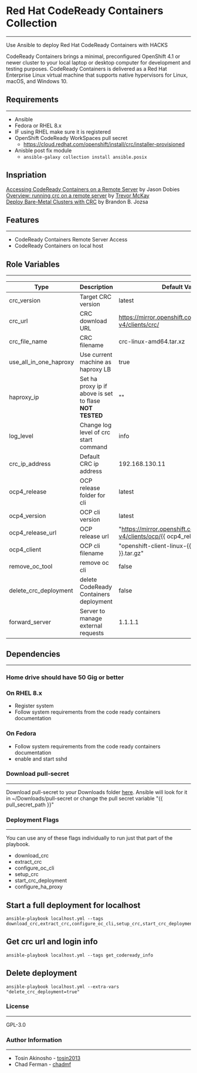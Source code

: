# Red Hat CodeReady Containers Collection

-------

Use Ansible to deploy Red Hat CodeReady Containers with HACKS

CodeReady Containers brings a minimal, preconfigured OpenShift 4.1 or newer cluster to your local laptop or desktop computer for development and testing purposes. CodeReady Containers is delivered as a Red Hat Enterprise Linux virtual machine that supports native hypervisors for Linux, macOS, and Windows 10.

## Requirements

-------

* Ansible
* Fedora or RHEL 8.x
* IF using RHEL make sure it is registered
* OpenShift CodeReady WorkSpaces  pull secret
  * <https://cloud.redhat.com/openshift/install/crc/installer-provisioned>
* Anisble post fix module
  * `ansible-galaxy collection install ansible.posix`

## Inspriation

[Accessing CodeReady Containers on a Remote Server](https://www.openshift.com/blog/accessing-codeready-containers-on-a-remote-server/) by Jason Dobies  
[Overview: running crc on a remote server](https://gist.github.com/tmckayus/8e843f90c44ac841d0673434c7de0c6a) by [Trevor McKay](https://gist.github.com/tmckayus)  
[Deploy Bare-Metal Clusters with CRC](https://gist.github.com/v1k0d3n/9ceec7589b5bab0b61b85c2a1e1c463c) by Brandon B. Jozsa

## Features

-------

* CodeReady Containers Remote Server Access
* CodeReady Containers on local host

## Role Variables

-------

Type  | Description  | Default Value
--|-----|--
crc_version  | Target CRC version  | latest
crc_url      |  CRC download URL | <https://mirror.openshift.com/pub/openshift-v4/clients/crc/>
crc_file_name  | CRC filename  | crc-linux-amd64.tar.xz
use_all_in_one_haproxy | Use current machine as haproxy LB | true
haproxy_ip             | Set ha proxy ip if above is set to flase **NOT TESTED**| ""
log_level              | Change log level of crc start command | info
crc_ip_address | Default CRC ip address| 192.168.130.11
ocp4_release  | OCP release folder for cli | latest
ocp4_version   | OCP cli version | latest
ocp4_release_url | OCP release url | "<https://mirror.openshift.com/pub/openshift-v4/clients/ocp/>{{ ocp4_release }}/"
ocp4_client | OCP cli filename | "openshift-client-linux-{{ ocp4_version }}.tar.gz"
remove_oc_tool | remove oc cli  | false
delete_crc_deployment | delete CodeReady Containers deployment  | false
forward_server | Server to manage external requests | 1.1.1.1

## Dependencies

-------

### Home drive should have 50 Gig or better

### On RHEL 8.x

* Register system
* Follow system requirements from the code ready containers documentation

### On Fedora

* Follow system requirements from the code ready containers documentation
* enable and start sshd

### Download pull-secret

-------

Download pull-secret to your Downloads folder [here](https://cloud.redhat.com/openshift/install/pull-secret). Ansible will look for it in ~/Downloads/pull-secret or change the pull secret variable "{{ pull_secret_path }}"

### Deployment Flags

-------

You can use any of these flags individually to run just that part of the playbook.

* download_crc
* extract_crc
* configure_oc_cli
* setup_crc
* start_crc_deployment
* configure_ha_proxy


## Start a full deployment for localhost

```shell
ansible-playbook localhost.yml --tags download_crc,extract_crc,configure_oc_cli,setup_crc,start_crc_deployment
```

## Get crc url and login info

```shell
ansible-playbook localhost.yml --tags get_codeready_info
```

## Delete deployment

```shell
ansible-playbook localhost.yml --extra-vars "delete_crc_deployment=true" 
```

### License

-------

GPL-3.0

### Author Information

-------

* Tosin Akinosho - [tosin2013](https://github.com/tosin2013)
* Chad Ferman - [chadmf](https://github.com/chadmf)
